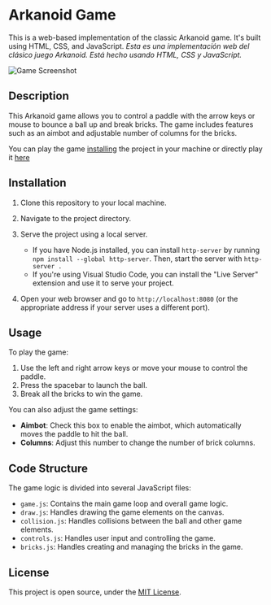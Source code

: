 # Arkanoid Game

This is a web-based implementation of the classic Arkanoid game. It's built using HTML, CSS, and JavaScript.
*Esta es una implementación web del clásico juego Arkanoid. Está hecho usando HTML, CSS y JavaScript.*

![Game Screenshot](./assets/screenshot.png)

## Description

This Arkanoid game allows you to control a paddle with the arrow keys or mouse to bounce a ball up and break bricks. The game includes features such as an aimbot and adjustable number of columns for the bricks.

You can play the game [installing](#installation) the project in your machine or directly play it [here](https://r0zh.github.io/Arkanoid/) 

## Installation

1. Clone this repository to your local machine.
2. Navigate to the project directory.
3. Serve the project using a local server.

   - If you have Node.js installed, you can install `http-server` by running `npm install --global http-server`. Then, start the server with `http-server .`
   - If you're using Visual Studio Code, you can install the "Live Server" extension and use it to serve your project.
   
4. Open your web browser and go to `http://localhost:8080` (or the appropriate address if your server uses a different port).

## Usage

To play the game:

1. Use the left and right arrow keys or move your mouse to control the paddle.
2. Press the spacebar to launch the ball.
3. Break all the bricks to win the game.

You can also adjust the game settings:

- **Aimbot**: Check this box to enable the aimbot, which automatically moves the paddle to hit the ball.
- **Columns**: Adjust this number to change the number of brick columns.

## Code Structure

The game logic is divided into several JavaScript files:

- `game.js`: Contains the main game loop and overall game logic.
- `draw.js`: Handles drawing the game elements on the canvas.
- `collision.js`: Handles collisions between the ball and other game elements.
- `controls.js`: Handles user input and controlling the game.
- `bricks.js`: Handles creating and managing the bricks in the game.

## License

This project is open source, under the [MIT License](./LICENSE).
